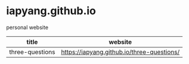 # iapyang.github.io
personal website

title | website
---|---
three-questions | https://iapyang.github.io/three-questions/


